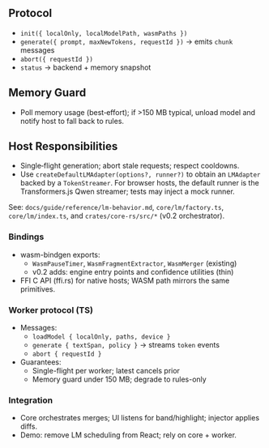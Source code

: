 <!--══════════════════════════════════════════════════
  ╔══════════════════════════════════════════════════════╗
  ║  ░  L M   W O R K E R   ( R U N T I M E )  ░░░░░░░░  ║
  ║                                                      ║
  ║   Offload Transformers.js to a Worker with            ║
  ║   memory guard and graceful degradation.             ║
  ║                                                      ║
  ╚══════════════════════════════════════════════════════╝
    • WHAT ▸ Worker protocol for prompts and stream chunks
    • WHY  ▸ Keep UI thread smooth; enforce memory budgets
    • HOW  ▸ Message API + abort + auto‑degrade to rules
-->

## Protocol

- `init({ localOnly, localModelPath, wasmPaths })`
- `generate({ prompt, maxNewTokens, requestId })` → emits `chunk` messages
- `abort({ requestId })`
- `status` → backend + memory snapshot

## Memory Guard

- Poll memory usage (best‑effort); if >150 MB typical, unload model and notify host to fall back to rules.

## Host Responsibilities

- Single‑flight generation; abort stale requests; respect cooldowns.
- Use `createDefaultLMAdapter(options?, runner?)` to obtain an `LMAdapter` backed by a `TokenStreamer`. For browser hosts, the default runner is the Transformers.js Qwen streamer; tests may inject a mock runner.

See: `docs/guide/reference/lm-behavior.md`, `core/lm/factory.ts`, `core/lm/index.ts`, and `crates/core-rs/src/*` (v0.2 orchestrator).

<!--══════════════════════════════════════════════════════════
  ╔══════════════════════════════════════════════════════════════╗
  ║  ░  L M  W O R K E R  &  B I N D I N G S   ( V 0 . 2 )   ░░  ║
  ║                                                              ║
  ║                                                              ║
  ║                                                              ║
  ║                                                              ║
  ║           ╌╌  P L A C E H O L D E R  ╌╌                      ║
  ║                                                              ║
  ║                                                              ║
  ║                                                              ║
  ║                                                              ║
  ╚══════════════════════════════════════════════════════════════╝
    • WHAT ▸ Plan for wasm-bindgen exports and TS worker protocol
    • WHY  ▸ Centralize LM scheduling/merge in core; keep UI responsive
    • HOW  ▸ Rust runner + policies, TS worker bridge, adapters
-->

### Bindings

- wasm-bindgen exports:
  - `WasmPauseTimer`, `WasmFragmentExtractor`, `WasmMerger` (existing)
  - v0.2 adds: engine entry points and confidence utilities (thin)
- FFI C API (ffi.rs) for native hosts; WASM path mirrors the same primitives.

### Worker protocol (TS)

- Messages:
  - `loadModel { localOnly, paths, device }`
  - `generate { textSpan, policy }` → streams `token` events
  - `abort { requestId }`
- Guarantees:
  - Single-flight per worker; latest cancels prior
  - Memory guard under 150 MB; degrade to rules-only

### Integration

- Core orchestrates merges; UI listens for band/highlight; injector applies diffs.
- Demo: remove LM scheduling from React; rely on core + worker.

<!-- Alignment: LM merges stream strictly within the active region; abort on input; rollback on caret-entry. -->

